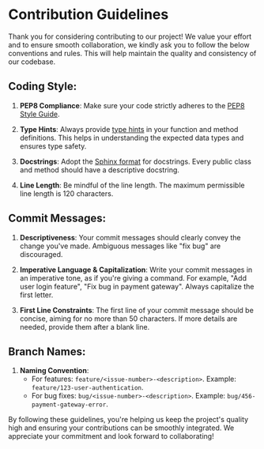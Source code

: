 # Contribution Guidelines

Thank you for considering contributing to our project! We value your effort and to ensure smooth collaboration, we kindly ask you to follow the below conventions and rules. This will help maintain the quality and consistency of our codebase.

## Coding Style:

1. **PEP8 Compliance**: Make sure your code strictly adheres to the [PEP8 Style Guide](https://peps.python.org/pep-0008/).

2. **Type Hints**: Always provide [type hints](https://docs.python.org/3/library/typing.html) in your function and method definitions. This helps in understanding the expected data types and ensures type safety.

3. **Docstrings**: Adopt the [Sphinx format](https://sphinx-rtd-tutorial.readthedocs.io/en/latest/docstrings.html) for docstrings. Every public class and method should have a descriptive docstring.

4. **Line Length**: Be mindful of the line length. The maximum permissible line length is 120 characters.

## Commit Messages:

1. **Descriptiveness**: Your commit messages should clearly convey the change you've made. Ambiguous messages like "fix bug" are discouraged.

2. **Imperative Language & Capitalization**: Write your commit messages in an imperative tone, as if you're giving a command. For example, "Add user login feature", "Fix bug in payment gateway". Always capitalize the first letter.

3. **First Line Constraints**: The first line of your commit message should be concise, aiming for no more than 50 characters. If more details are needed, provide them after a blank line.

## Branch Names:

1. **Naming Convention**:
   - For features: `feature/<issue-number>-<description>`. Example: `feature/123-user-authentication`.
   - For bug fixes: `bug/<issue-number>-<description>`. Example: `bug/456-payment-gateway-error`.

By following these guidelines, you're helping us keep the project's quality high and ensuring your contributions can be smoothly integrated. We appreciate your commitment and look forward to collaborating!
